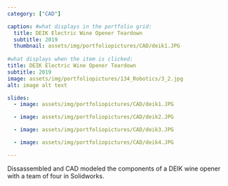 ```yaml
---
category: ["CAD"]

caption: #what displays in the portfolio grid:
  title: DEIK Electric Wine Opener Teardown
  subtitle: 2019
  thumbnail: assets/img/portfoliopictures/CAD/deik1.JPG
  
#what displays when the item is clicked:
title: DEIK Electric Wine Opener Teardown
subtitle: 2019
image: assets/img/portfoliopictures/134_Robotics/3_2.jpg
alt: image alt text

slides:
  - image: assets/img/portfoliopictures/CAD/deik1.JPG

  - image: assets/img/portfoliopictures/CAD/deik2.JPG

  - image: assets/img/portfoliopictures/CAD/deik3.JPG

  - image: assets/img/portfoliopictures/CAD/deik4.JPG

---
```

Dissassembled and CAD modeled the components of a DEIK wine opener with a team of four in Solidworks.